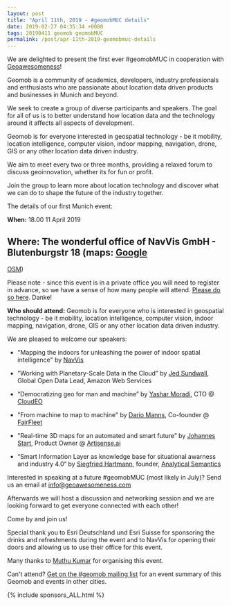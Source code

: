 ```yaml
--- 
layout: post
title: "April 11th, 2019 - #geomobMUC details"
date: 2019-02-27 04:35:34 +0000
tags: 20190411 geomob geomobMUC
permalink: /post/apr-11th-2019-geomobmuc-details
---
```



We are delighted to present the first ever #geomobMUC in cooperation with
[Geoawesomeness](https://geoawesomeness.com/)!

Geomob is a community of academics, developers, industry professionals and enthusiasts who are passionate about location data driven products and businesses in Munich and beyond. 

We seek to create a group of diverse participants and speakers. The goal for all of us is to better understand how location data and the technology around it affects all aspects of development. 

Geomob is for everyone interested in geospatial technology - be it mobility, location intelligence, computer vision, indoor mapping, navigation, drone, GIS or any other location data driven industry. 

We aim to meet every two or three months, providing a relaxed forum to discuss geoinnovation, whether its for fun or profit. 

Join the group to learn more about location technology and discover what we can do to shape the future of the industry together. 

The details of our first Munich event:

**When:** 18.00 11 April 2019

**Where:** The wonderful office of NavVis GmbH - Blutenburgstr 18 (maps:
[Google](https://www.google.com/maps/place/NavVis+GmbH/@48.1479856,11.5481243,17z/data=!3m1!4b1!4m5!3m4!1s0x479e7609dc797a49:0x43fc9da35b77c9f4!8m2!3d48.147982!4d11.550313?shorturl=1)
-
[OSM](https://www.openstreetmap.org/?mlat=48.14800&mlon=11.55017#map=19/48.14800/11.55017))

Please note - since this event is in a private office you will need to register in advance, so we have a sense of how many people will attend. [Please do so here](http://meetu.ps/c/4ghHM/sZJmr/a). Danke!

**Who should attend:** Geomob is for everyone who is interested in geospatial technology - be it mobility, location intelligence, computer vision, indoor mapping, navigation, drone, GIS or any other location data driven industry.

We are pleased to welcome our speakers: 

 * "Mapping the indoors for unleashing the power of indoor spatial intelligence" by [NavVis](https://www.navvis.com)

 * ”Working with Planetary-Scale Data in the Cloud” by [Jed Sundwall](https://twitter.com/jedsundwall), Global Open Data Lead, Amazon Web Services

 * “Democratizing geo for man and machine” by [Yashar Moradi](https://twitter.com/yasharmoradi), CTO @ [CloudEO](https://cloudeo.group/)

 * "From machine to map to machine" by [Dario Manns](https://www.linkedin.com/in/dario-manns-581a0aa1/), Co-founder @ [FairFleet](https://www.fairfleet360.com/)

 * "Real-time 3D maps for an automated and smart future” by [Johannes Start](https://www.linkedin.com/in/johannes-start-28438b9/), Product Owner @ [Artisense.ai](https://www.artisense.ai/)

* “Smart Information Layer as knowledge base for situational awarness and industry 4.0“ by [Siegfried Hartmann](https://www.linkedin.com/in/siegfried-hartmann-48187b5/), founder, [Analytical Semantics](http://www.analyticalsemantics.info/) 


Interested in speaking at a future #geomobMUC (most likely in July)? Send us an email at info@geoawesomeness.com

Afterwards we will host a discussion and networking session and we are looking forward to get everyone connected with each other!

Come by and join us! 

Special thank you to Esri Deutschland und Esri Suisse for sponsoring the drinks and refreshments during the event and to NavVis for opening their doors and allowing us to use their office for this event.

Many thanks to [Muthu Kumar](https://twitter.com/muthukumarceg) for organising
this event.

Can't attend? [Get on the #geomob mailing list](/mailing-list) for an event summary of this Geomob and events in other cities. 

{% include sponsors_ALL.html %}
